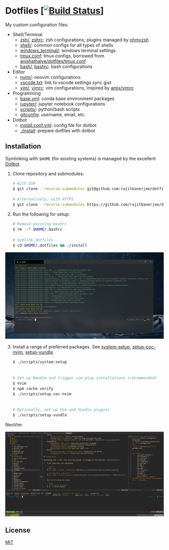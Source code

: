 # Dotfiles \[[![Build Status][travis-badge]][travis]]

My custom configuration files:

-   Shell/Terminal
    -   [zsh/](./zsh/), [zshrc](./zshrc): zsh configurations; plugins managed by [ohmyzsh][ohmyzsh]
    -   [shell/](./shell/): common configs for all types of shells
    -   [windows_terminal/](./windows_terminal/): windows terminal settings
    -   [tmux.conf](./tmux.conf): tmux configs, borrowed from [anishathalye/dotfiles/tmux.conf][anish]
    -   [bash/](./bash/), [bashrc](./bashrc): bash configurations
-   Editor
    -   [nvim/](./nvim/): neovim configurations
    -   [vscode.txt](./vscode.txt): link to vscode settings sync gist
    -   [vim/](./vim/), [vimrc](./vimrc): vim configurations, inspired by [amix/vimrc][amix]
-   Programming
    -   [base.yml](./base.yml): conda base environment packages
    -   [jupyter/](./jupyter/): jupyter notebook configurations 
    -   [scripts/][scripts]: python/bash scripts
    -   [gitconfig](./gitconfig): username, email, etc.
-   Dotbot
    -   [install.conf.yml](./install.conf.yml): config file for dotbot
    -   [./install](./install): prepare dotfiles with dotbot

## Installation

Symlinking with `$HOME` (for existing systems) is managed by the excellent [Dotbot][dotbot].

1.  Clone repository and submodules:

    ```bash
    # With SSH
    $ git clone --recurse-submodules git@github.com:rajitbanerjee/dotfiles $HOME/.dotfiles

    # Alternatively, with HTTPS
    $ git clone --recurse-submodules https://github.com/rajitbanerjee/dotfiles.git $HOME/.dotfiles
    ```

2.  Run the following for setup:

    ```bash
    # Remove existing bashrc
    $ rm -rf $HOME/.bashrc

    # Symlink dotfiles
    $ cd $HOME/.dotfiles && ./install
    ```

<img src='./screenshot.jpg'>

3.  Install a range of preferred packages. See [system-setup][ss], [setup-coc-nvim][scn], [setup-vundle][sv].

    ```bash
    $ ./scripts/system-setup


    # Set up NeoVim and trigger vim-plug installations (recommended)
    $ nvim
    $ npm cache verify
    $ ./scripts/setup-coc-nvim


    # Optionally, set up Vim and Vundle plugins
    $ ./scripts/setup-vundle
    ```

NeoVim:

<img src='./nvim.png'>

## License

[MIT][license]

[travis-badge]: https://api.travis-ci.com/rajitbanerjee/dotfiles.svg?branch=main

[travis]: https://travis-ci.com/rajitbanerjee/dotfiles

[scripts]: https://github.com/rajitbanerjee/scripts

[amix]: https://github.com/amix/vimrc

[anish]: https://github.com/anishathalye/dotfiles/blob/master/tmux.conf

[dotbot]: https://github.com/anishathalye/dotbot

[ohmyzsh]: https://github.com/ohmyzsh/ohmyzsh

[ss]: https://github.com/rajitbanerjee/scripts/blob/master/system-setup

[scn]: https://github.com/rajitbanerjee/scripts/blob/master/setup-coc-nvim

[sv]: https://github.com/rajitbanerjee/scripts/blob/master/setup-vundle

[license]: LICENSE
